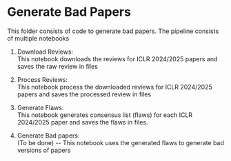 # Generate Bad Papers

This folder consists of code to generate bad papers. The pipeline consists of multiple notebooks

1. Download Reviews:  
This notebook downloads the reviews for ICLR 2024/2025 papers and saves the raw review in files

2. Process Reviews:  
This notebook process the downloaded reviews for ICLR 2024/2025 papers and saves the processed review in files

3. Generate Flaws:  
This notebook generates consensus list (flaws) for each ICLR 2024/2025 paper and saves the flaws in files.

4. Generate Bad papers:  
(To be done) -- This notebook uses the generated flaws to generate bad versions of papers
